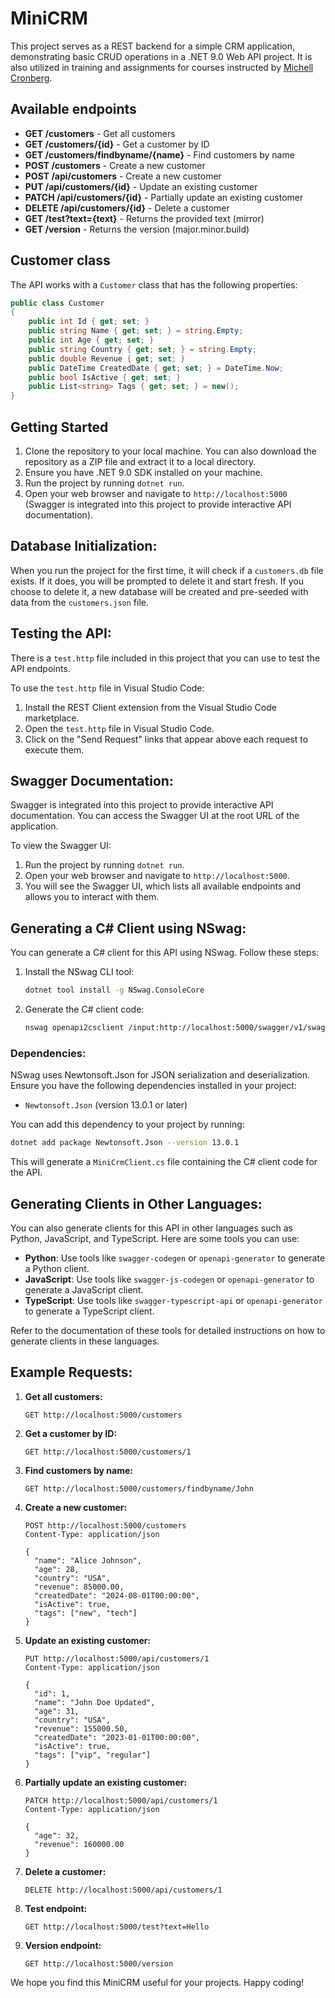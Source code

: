 # MiniCRM

This project serves as a REST backend for a simple CRM application, demonstrating basic CRUD operations in a .NET 9.0 Web API project. It is also utilized in training and assignments for courses instructed by [Michell Cronberg](https://mcronberg.github.io/bogenomcsharp/diverse/ommichell.html).

## Available endpoints

- **GET /customers** - Get all customers
- **GET /customers/{id}** - Get a customer by ID
- **GET /customers/findbyname/{name}** - Find customers by name
- **POST /customers** - Create a new customer
- **POST /api/customers** - Create a new customer
- **PUT /api/customers/{id}** - Update an existing customer
- **PATCH /api/customers/{id}** - Partially update an existing customer
- **DELETE /api/customers/{id}** - Delete a customer
- **GET /test?text={text}** - Returns the provided text (mirror)
- **GET /version** - Returns the version (major.minor.build)

## Customer class

The API works with a `Customer` class that has the following properties:

```csharp
public class Customer
{
    public int Id { get; set; }
    public string Name { get; set; } = string.Empty;
    public int Age { get; set; }
    public string Country { get; set; } = string.Empty;
    public double Revenue { get; set; }
    public DateTime CreatedDate { get; set; } = DateTime.Now;
    public bool IsActive { get; set; }
    public List<string> Tags { get; set; } = new();
}
```

## Getting Started

1. Clone the repository to your local machine. You can also download the repository as a ZIP file and extract it to a local directory.
2. Ensure you have .NET 9.0 SDK installed on your machine.
3. Run the project by running `dotnet run`.
4. Open your web browser and navigate to `http://localhost:5000` (Swagger is integrated into this project to provide interactive API documentation).

## Database Initialization:

When you run the project for the first time, it will check if a `customers.db` file exists. If it does, you will be prompted to delete it and start fresh. If you choose to delete it, a new database will be created and pre-seeded with data from the `customers.json` file.

## Testing the API:

There is a `test.http` file included in this project that you can use to test the API endpoints.

To use the `test.http` file in Visual Studio Code:
1. Install the REST Client extension from the Visual Studio Code marketplace.
2. Open the `test.http` file in Visual Studio Code.
3. Click on the "Send Request" links that appear above each request to execute them.

## Swagger Documentation:

Swagger is integrated into this project to provide interactive API documentation. You can access the Swagger UI at the root URL of the application.

To view the Swagger UI:
1. Run the project by running `dotnet run`.
2. Open your web browser and navigate to `http://localhost:5000`.
3. You will see the Swagger UI, which lists all available endpoints and allows you to interact with them.

## Generating a C# Client using NSwag:

You can generate a C# client for this API using NSwag. Follow these steps:

1. Install the NSwag CLI tool:
   ```sh
   dotnet tool install -g NSwag.ConsoleCore
   ```

2. Generate the C# client code:
   ```sh
   nswag openapi2csclient /input:http://localhost:5000/swagger/v1/swagger.json /output:MiniCrmClient.cs
   ```

### Dependencies:

NSwag uses Newtonsoft.Json for JSON serialization and deserialization. Ensure you have the following dependencies installed in your project:

- `Newtonsoft.Json` (version 13.0.1 or later)

You can add this dependency to your project by running:
```sh
dotnet add package Newtonsoft.Json --version 13.0.1
```

This will generate a `MiniCrmClient.cs` file containing the C# client code for the API.

## Generating Clients in Other Languages:

You can also generate clients for this API in other languages such as Python, JavaScript, and TypeScript. Here are some tools you can use:

- **Python**: Use tools like `swagger-codegen` or `openapi-generator` to generate a Python client.
- **JavaScript**: Use tools like `swagger-js-codegen` or `openapi-generator` to generate a JavaScript client.
- **TypeScript**: Use tools like `swagger-typescript-api` or `openapi-generator` to generate a TypeScript client.

Refer to the documentation of these tools for detailed instructions on how to generate clients in these languages.

## Example Requests:

1. **Get all customers:**
   ```http
   GET http://localhost:5000/customers
   ```

2. **Get a customer by ID:**
   ```http
   GET http://localhost:5000/customers/1
   ```

3. **Find customers by name:**
   ```http
   GET http://localhost:5000/customers/findbyname/John
   ```

4. **Create a new customer:**
   ```http
   POST http://localhost:5000/customers
   Content-Type: application/json

   {
     "name": "Alice Johnson",
     "age": 28,
     "country": "USA",
     "revenue": 85000.00,
     "createdDate": "2024-08-01T00:00:00",
     "isActive": true,
     "tags": ["new", "tech"]
   }
   ```

5. **Update an existing customer:**
   ```http
   PUT http://localhost:5000/api/customers/1
   Content-Type: application/json

   {
     "id": 1,
     "name": "John Doe Updated",
     "age": 31,
     "country": "USA",
     "revenue": 155000.50,
     "createdDate": "2023-01-01T00:00:00",
     "isActive": true,
     "tags": ["vip", "regular"]
   }
   ```

6. **Partially update an existing customer:**
   ```http
   PATCH http://localhost:5000/api/customers/1
   Content-Type: application/json

   {
     "age": 32,
     "revenue": 160000.00
   }
   ```

7. **Delete a customer:**
   ```http
   DELETE http://localhost:5000/api/customers/1
   ```

8. **Test endpoint:**
   ```http
   GET http://localhost:5000/test?text=Hello
   ```

9. **Version endpoint:**
   ```http
   GET http://localhost:5000/version
   ```

We hope you find this MiniCRM useful for your projects. Happy coding!

